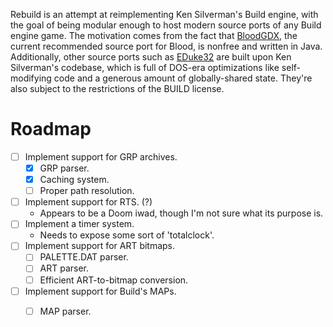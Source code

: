 Rebuild is an attempt at reimplementing Ken Silverman's Build engine, with the
goal of being modular enough to host modern source ports of any Build engine
game. The motivation comes from the fact that [BloodGDX][1], the current
recommended source port for Blood, is nonfree and written in Java. Additionally,
other source ports such as [EDuke32][2] are built upon Ken Silverman's codebase,
which is full of DOS-era optimizations like self-modifying code and a generous
amount of globally-shared state. They're also subject to the restrictions of the
BUILD license.


# Roadmap

- [ ] Implement support for GRP archives.
  - [x] GRP parser.
  - [x] Caching system.
  - [ ] Proper path resolution.
- [ ] Implement support for RTS. (?)
  - Appears to be a Doom iwad, though I'm not sure what its purpose is.
- [ ] Implement a timer system.
  - Needs to expose some sort of 'totalclock'.
- [ ] Implement support for ART bitmaps.
  - [ ] PALETTE.DAT parser.
  - [ ] ART parser.
  - [ ] Efficient ART-to-bitmap conversion.
- [ ] Implement support for Build's MAPs.
  - [ ] MAP parser.


[1]: https://blood-wiki.org/index.php/BloodGDX
[2]: http://eduke32.com/
